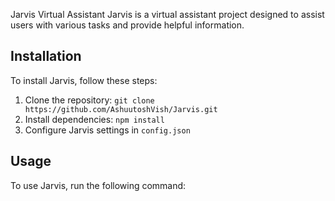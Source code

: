 Jarvis Virtual Assistant
Jarvis is a virtual assistant project designed to assist users with various tasks and provide helpful information.
## Installation
To install Jarvis, follow these steps:
1. Clone the repository: `git clone https://github.com/AshuutoshVish/Jarvis.git`
2. Install dependencies: `npm install`
3. Configure Jarvis settings in `config.json`
## Usage
To use Jarvis, run the following command:

